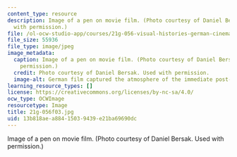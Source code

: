 ```yaml
---
content_type: resource
description: Image of a pen on movie film. (Photo courtesy of Daniel Bersak. Used
  with permission.)
file: /ol-ocw-studio-app/courses/21g-056-visual-histories-german-cinema-1945-to-present-fall-2003/13b818aea88415039439e21ba69690dc_21g-056f03.jpg
file_size: 55936
file_type: image/jpeg
image_metadata:
  caption: Image of a pen on movie film. (Photo courtesy of Daniel Bersak. Used with
    permission.)
  credit: Photo courtesy of Daniel Bersak. Used with permission.
  image-alt: German film captured the atmosphere of the immediate post-war years.
learning_resource_types: []
license: https://creativecommons.org/licenses/by-nc-sa/4.0/
ocw_type: OCWImage
resourcetype: Image
title: 21g-056f03.jpg
uid: 13b818ae-a884-1503-9439-e21ba69690dc
---
```

Image of a pen on movie film. (Photo courtesy of Daniel Bersak. Used with permission.)